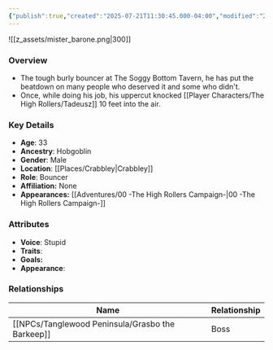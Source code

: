 ```yaml
---
{"publish":true,"created":"2025-07-21T11:30:45.000-04:00","modified":"2025-10-03T09:44:28.680-04:00","published":"2025-10-03T09:44:28.680-04:00","cssclasses":"","Age":"33","Ancestry":"Hobgoblin","Gender":"Male","Location":["[[Crabbley]]"],"Role":["Bouncer"],"Affiliation":["None"],"Appearances":["[[00 -The High Rollers Campaign-]]"]}
---
```



![[z_assets/mister_barone.png|300]]

### Overview
- The tough burly bouncer at The Soggy Bottom Tavern, he has put the beatdown on many people who deserved it and some who didn't.
- Once, while doing his job, his uppercut knocked [[Player Characters/The High Rollers/Tadeusz]] 10 feet into the air.

### Key Details
- **Age**: 33
- **Ancestry**: Hobgoblin
- **Gender**: Male
- **Location**: [[Places/Crabbley\|Crabbley]]
- **Role**: Bouncer
- **Affiliation:** None
- **Appearances:** [[Adventures/00 -The High Rollers Campaign-\|00 -The High Rollers Campaign-]]

### Attributes
- **Voice**: Stupid
- **Traits**: 
- **Goals:** 
- **Appearance**: 

### Relationships

| Name                   | Relationship |
| ---------------------- | ------------ |
| [[NPCs/Tanglewood Peninsula/Grasbo the Barkeep]] | Boss         |
